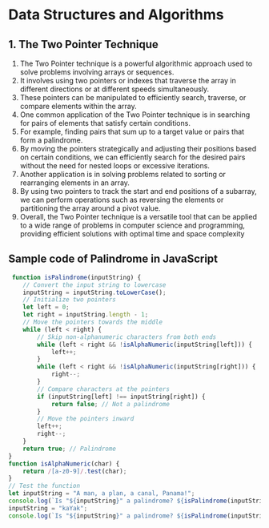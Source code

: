 # Data Structures and Algorithms

## 1. The Two Pointer Technique

1. The Two Pointer technique is a powerful algorithmic approach used to solve problems involving arrays or sequences.
2. It involves using two pointers or indexes that traverse the array in different directions or at different speeds simultaneously.
3. These pointers can be manipulated to efficiently search, traverse, or compare elements within the array.
4. One common application of the Two Pointer technique is in searching for pairs of elements that satisfy certain conditions.
5. For example, finding pairs that sum up to a target value or pairs that form a palindrome.
6. By moving the pointers strategically and adjusting their positions based on certain conditions, we can efficiently search for the desired pairs without the need for nested loops or excessive iterations.
7. Another application is in solving problems related to sorting or rearranging elements in an array.
8. By using two pointers to track the start and end positions of a subarray, we can perform operations such as reversing the elements or partitioning the array around a pivot value.
9. Overall, the Two Pointer technique is a versatile tool that can be applied to a wide range of problems in computer science and programming, providing efficient solutions with optimal time and space complexity  

## Sample code of Palindrome in JavaScript

```js
 function isPalindrome(inputString) {
    // Convert the input string to lowercase
    inputString = inputString.toLowerCase();
    // Initialize two pointers
    let left = 0;
    let right = inputString.length - 1;
    // Move the pointers towards the middle
    while (left < right) {
        // Skip non-alphanumeric characters from both ends
        while (left < right && !isAlphaNumeric(inputString[left])) {
            left++;
        }
        while (left < right && !isAlphaNumeric(inputString[right])) {
            right--;
        }
        // Compare characters at the pointers
        if (inputString[left] !== inputString[right]) {
            return false; // Not a palindrome
        }
        // Move the pointers inward
        left++;
        right--;
    }
    return true; // Palindrome
}
function isAlphaNumeric(char) {
    return /[a-z0-9]/.test(char);
}
// Test the function
let inputString = "A man, a plan, a canal, Panama!";
console.log(`Is "${inputString}" a palindrome? ${isPalindrome(inputString)}`);
inputString = "kaYak";
console.log(`Is "${inputString}" a palindrome? ${isPalindrome(inputString)}`);
```
